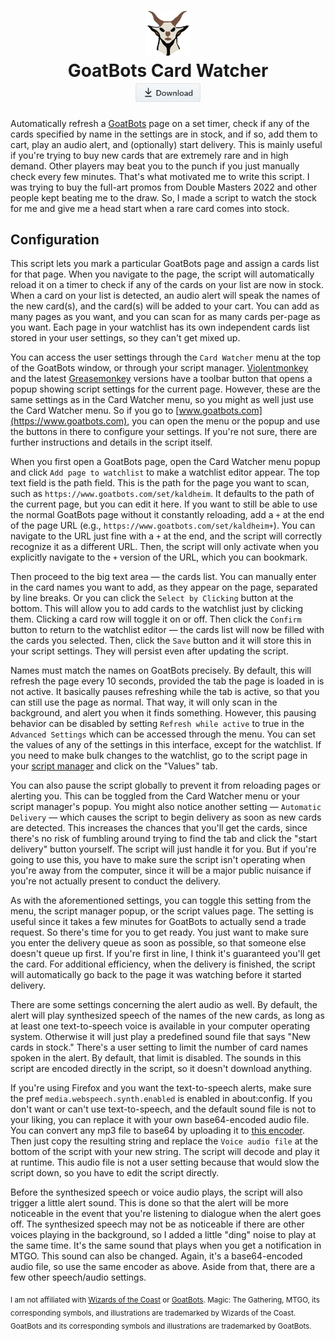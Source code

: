 <h1 align="center"><a href="https://github.com/aminomancer/GoatBots-Card-Watcher"><img src="./resources/goat.svg" height="72em"/></a><br>GoatBots Card Watcher<br><sub><a href="https://github.com/aminomancer/GoatBots-Card-Watcher/raw/main/goatbotsCardWatcher.user.js" title="Install with script manager" aria-label="Install with script manager"><img src="./resources/download.png" alt="Download" height="32"></a></sub>
</h1>

Automatically refresh a [GoatBots](https://www.goatbots.com) page on a set timer, check if any of the cards specified by name in the settings are in stock, and if so, add them to cart, play an audio alert, and (optionally) start delivery. This is mainly useful if you're trying to buy new cards that are extremely rare and in high demand. Other players may beat you to the punch if you just manually check every few minutes. That's what motivated me to write this script. I was trying to buy the full-art promos from Double Masters 2022 and other people kept beating me to the draw. So, I made a script to watch the stock for me and give me a head start when a rare card comes into stock.

## Configuration

This script lets you mark a particular GoatBots page and assign a cards list for that page. When you navigate to the page, the script will automatically reload it on a timer to check if any of the cards on your list are now in stock. When a card on your list is detected, an audio alert will speak the names of the new card(s), and the card(s) will be added to your cart. You can add as many pages as you want, and you can scan for as many cards per-page as you want. Each page in your watchlist has its own independent cards list stored in your user settings, so they can't get mixed up.

You can access the user settings through the `Card Watcher` menu at the top of the GoatBots window, or through your script manager. [Violentmonkey](https://violentmonkey.github.io/) and the latest [Greasemonkey](https://www.greasespot.net/) versions have a toolbar button that opens a popup showing script settings for the current page. However, these are the same settings as in the Card Watcher menu, so you might as well just use the Card Watcher menu. So if you go to [www.goatbots.com](https://www.goatbots.com), you can open the menu or the popup and use the buttons in there to configure your settings. If you're not sure, there are further instructions and details in the script itself.

When you first open a GoatBots page, open the Card Watcher menu popup and click `Add page to watchlist` to make a watchlist editor appear. The top text field is the path field. This is the path for the page you want to scan, such as `https://www.goatbots.com/set/kaldheim`. It defaults to the path of the current page, but you can edit it here. If you want to still be able to use the normal GoatBots page without it constantly reloading, add a `+` at the end of the page URL (e.g., `https://www.goatbots.com/set/kaldheim+`). You can navigate to the URL just fine with a `+` at the end, and the script will correctly recognize it as a different URL. Then, the script will only activate when you explicitly navigate to the `+` version of the URL, which you can bookmark.

Then proceed to the big text area — the cards list. You can manually enter in the card names you want to add, as they appear on the page, separated by line breaks. Or you can click the `Select by Clicking` button at the bottom. This will allow you to add cards to the watchlist just by clicking them. Clicking a card row will toggle it on or off. Then click the `Confirm` button to return to the watchlist editor — the cards list will now be filled with the cards you selected. Then, click the `Save` button and it will store this in your script settings. They will persist even after updating the script.

Names must match the names on GoatBots precisely. By default, this will refresh the page every 10 seconds, provided the tab the page is loaded in is not active. It basically pauses refreshing while the tab is active, so that you can still use the page as normal. That way, it will only scan in the background, and alert you when it finds something. However, this pausing behavior can be disabled by setting `Refresh while active` to true in the `Advanced Settings` which can be accessed through the menu. You can set the values of any of the settings in this interface, except for the watchlist. If you need to make bulk changes to the watchlist, go to the script page in your [script manager](https://violentmonkey.github.io/) and click on the "Values" tab.

You can also pause the script globally to prevent it from reloading pages or alerting you. This can be toggled from the Card Watcher menu or your script manager's popup. You might also notice another setting — `Automatic Delivery` — which causes the script to begin delivery as soon as new cards are detected. This increases the chances that you'll get the cards, since there's no risk of fumbling around trying to find the tab and click the "start delivery" button yourself. The script will just handle it for you. But if you're going to use this, you have to make sure the script isn't operating when you're away from the computer, since it will be a major public nuisance if you're not actually present to conduct the delivery.

As with the aforementioned settings, you can toggle this setting from the menu, the script manager popup, or the script values page. The setting is useful since it takes a few minutes for GoatBots to actually send a trade request. So there's time for you to get ready. You just want to make sure you enter the delivery queue as soon as possible, so that someone else doesn't queue up first. If you're first in line, I think it's guaranteed you'll get the card. For additional efficiency, when the delivery is finished, the script will automatically go back to the page it was watching before it started delivery.

There are some settings concerning the alert audio as well. By default, the alert will play synthesized speech of the names of the new cards, as long as at least one text-to-speech voice is available in your computer operating system. Otherwise it will just play a predefined sound file that says "New cards in stock." There's a user setting to limit the number of card names spoken in the alert. By default, that limit is disabled. The sounds in this script are encoded directly in the script, so it doesn't download anything.

If you're using Firefox and you want the text-to-speech alerts, make sure the pref `media.webspeech.synth.enabled` is enabled in about:config. If you don't want or can't use text-to-speech, and the default sound file is not to your liking, you can replace it with your own base64-encoded audio file. You can convert any mp3 file to base64 by uploading it to [this encoder](https://codepen.io/xewl/pen/NjyRJx). Then just copy the resulting string and replace the `Voice audio file` at the bottom of the script with your new string. The script will decode and play it at runtime. This audio file is not a user setting because that would slow the script down, so you have to edit the script directly.

Before the synthesized speech or voice audio plays, the script will also trigger a little alert sound. This is done so that the alert will be more noticeable in the event that you're listening to dialogue when the alert goes off. The synthesized speech may not be as noticeable if there are other voices playing in the background, so I added a little "ding" noise to play at the same time. It's the same sound that plays when you get a notification in MTGO. This sound can also be changed. Again, it's a base64-encoded audio file, so use the same encoder as above. Aside from that, there are a few other speech/audio settings.

<sub>I am not affiliated with <a href="https://company.wizards.com">Wizards of the Coast</a> or <a href="https://www.goatbots.com">GoatBots</a>. Magic: The Gathering, MTGO, its corresponding symbols, and illustrations are trademarked by Wizards of the Coast. GoatBots and its corresponding symbols and illustrations are trademarked by GoatBots.</sub>